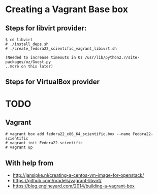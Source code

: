 Creating a Vagrant Base box
===========================


## Steps for libvirt provider:

```
$ cd libvirt
# ./install_deps.sh
# ./create_fedora22_scientific_vagrant_libivrt.sh

(Needed to increase timeouts in Oz /usr/lib/python2.7/site-packages/oz/Guest.py
..more on this later)

```

## Steps for VirtualBox provider

# TODO

## Vagrant

```
# vagrant box add fedora22_x86_64_scientific.box --name Fedora22-scientific
# vagrant init Fedora22-scientific
# vagrant up
```


## With help from

- http://jansipke.nl/creating-a-centos-vm-image-for-openstack/
- https://github.com/pradels/vagrant-libvirt/
- https://blog.engineyard.com/2014/building-a-vagrant-box

